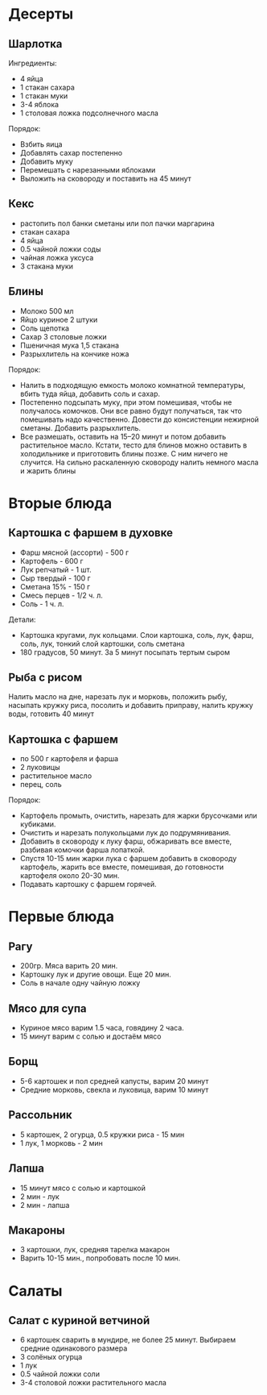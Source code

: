 # Десерты

## Шарлотка

Ингредиенты:
- 4 яйца
- 1 стакан сахара
- 1 стакан муки
- 3-4 яблока
- 1 столовая ложка подсолнечного масла

Порядок:
- Взбить яица
- Добавлять сахар постепенно
- Добавить муку
- Перемешать с нарезанными яблоками
- Выложить на сковороду и поставить на 45 минут

## Кекс
- растопить пол банки сметаны или пол пачки маргарина
- стакан сахара
- 4 яйца
- 0.5 чайной ложки соды
- чайная ложка уксуса
- 3 стакана муки

## Блины
- Молоко 500 мл
- Яйцо куриное 2 штуки
- Соль щепотка
- Сахар 3 столовые ложки
- Пшеничная мука 1,5 стакана
- Разрыхлитель на кончике ножа

Порядок:
- Налить в подходящую емкость молоко комнатной температуры, вбить туда яйца, добавить соль и сахар.
- Постепенно подсыпать муку, при этом помешивая, чтобы не получалось комочков. Они все равно будут получаться, так что помешивать надо качественно. Довести до консистенции нежирной сметаны. Добавить разрыхлитель.
- Все размешать, оставить на 15–20 минут и потом добавить растительное масло. Кстати, тесто для блинов можно оставить в холодильнике и приготовить блины позже. С ним ничего не случится.
На сильно раскаленную сковороду налить немного масла и жарить блины

# Вторые блюда

## Картошка с фаршем в духовке
- Фарш мясной (ассорти) - 500 г
- Картофель - 600 г
- Лук репчатый - 1 шт.
- Сыр твердый - 100 г
- Сметана 15% - 150 г
- Смесь перцев - 1/2 ч. л.
- Соль - 1 ч. л.

Детали:
- Картошка кругами, лук кольцами. Слои картошка, соль, лук, фарш, соль, лук, тонкий слой картошки, соль сметана
- 180 градусов, 50 минут. За 5 минут посыпать тертым сыром

## Рыба с рисом
Налить масло на дне, нарезать лук и морковь, положить рыбу, насыпать кружку риса, посолить и добавить приправу, налить кружку воды, готовить 40 минут

## Картошка с фаршем
- по 500 г картофеля и фарша
- 2 луковицы
- растительное масло
- перец, соль

Порядок:
- Картофель промыть, очистить, нарезать для жарки брусочками или кубиками.
- Очистить и нарезать полукольцами лук до подрумянивания.
- Добавить в сковороду к луку фарш, обжаривать все вместе, разбивая комочки фарша лопаткой.
- Спустя 10-15 мин жарки лука с фаршем добавить в сковороду картофель, жарить все вместе, помешивая, до готовности картофеля около 20-30 мин.
- Подавать картошку с фаршем горячей.

# Первые блюда

## Рагу
- 200гр. Мяса варить 20 мин.
- Картошку лук и другие овощи. Еще 20 мин.
- Соль в начале одну чайную ложку

## Мясо для супа
- Куриное мясо варим 1.5 часа, говядину 2 часа.
- 15 минут варим с солью и достаём мясо

## Борщ
- 5-6 картошек и пол средней капусты, варим 20 минут
- Средние морковь, свекла и луковица, варим 10 минут

## Рассольник
- 5 картошек, 2 огурца, 0.5 кружки риса - 15 мин
- 1 лук, 1 морковь - 2 мин

## Лапша
- 15 минут мясо с солью и картошкой
- 2 мин - лук
- 2 мин - лапша

## Макароны
- 3 картошки, лук, средняя тарелка макарон
- Варить 10-15 мин., попробовать после 10 мин.

# Салаты

## Салат с куриной ветчиной
- 6 картошек сварить в мундире, не более 25 минут. Выбираем средние одинакового размера
- 3 солёных огурца
- 1 лук
- 0.5 чайной ложки соли
- 3-4 столовой ложки растительного масла
